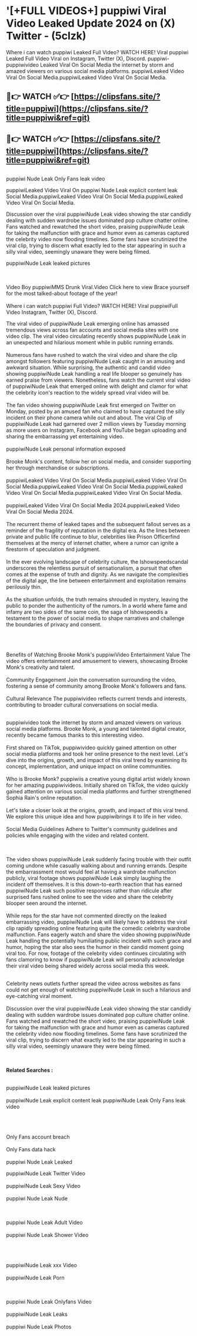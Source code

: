 #  '[+FULL VIDEOS+] puppiwi Viral Video Leaked Update 2024 on (X) Twitter - (5clzk)

Where i can watch puppiwi Leaked Full Video? WATCH HERE! Viral puppiwi Leaked Full Video Viral on Instagram, Twitter (X), Discord.
puppiwi- puppiwivideo Leaked Viral On Social Media the internet by storm and amazed viewers on various social media platforms.
puppiwiLeaked Video Viral On Social Media.puppiwiLeaked Video Viral On Social Media.




## 🔴👉 WATCH ✅👉 [https://clipsfans.site/?title=puppiwi](https://clipsfans.site/?title=puppiwi&ref=git)


## 🔴👉 WATCH ✅👉 [https://clipsfans.site/?title=puppiwi](https://clipsfans.site/?title=puppiwi&ref=git)
##


puppiwi Nude Leak Only Fans leak video 


puppiwiLeaked Video Viral On  puppiwi Nude Leak explicit content leak Social Media.puppiwiLeaked Video Viral On Social Media.puppiwiLeaked Video Viral On Social Media.



Discussion over the viral puppiwiNude Leak video showing the star candidly dealing with sudden wardrobe issues dominated pop culture chatter online. Fans watched and rewatched the short video, praising puppiwiNude Leak for taking the malfunction with grace and humor even as cameras captured the celebrity video now flooding timelines. Some fans have scrutinized the viral clip, trying to discern what exactly led to the star appearing in such a silly viral video, seemingly unaware they were being filmed.


puppiwiNude Leak leaked pictures


  <br>

  <br>
Video Boy puppiwiMMS Drunk Viral.Video Click here to view Brace yourself for the most talked-about footage of the year!
<br><br>
Where i can watch puppiwi Full Video? WATCH HERE! Viral puppiwiFull Video Instagram, Twitter (X), Discord.

The viral video of puppiwiNude Leak emerging online has amassed tremendous views across fan accounts and social media sites with one video clip. The viral video circulating recently shows puppiwiNude Leak in an unexpected and hilarious moment while in public running errands.
<br><br>
Numerous fans have rushed to watch the viral video and share the clip amongst followers featuring puppiwiNude Leak caught in an amusing and awkward situation. While surprising, the authentic and candid video showing puppiwiNude Leak handling a real life blooper so genuinely has earned praise from viewers. Nonetheless, fans watch the current viral video of puppiwiNude Leak that emerged online with delight and clamor for what the celebrity icon's reaction to the widely spread viral video will be.
<br><br>
The fan video showing puppiwiNude Leak first emerged on Twitter on Monday, posted by an amused fan who claimed to have captured the silly incident on their phone camera while out and about. The viral Clip of puppiwiNude Leak had garnered over 2 million views by Tuesday morning as more users on Instagram, Facebook and YouTube began uploading and sharing the embarrassing yet entertaining video.
<br><br>
puppiwiNude Leak personal information exposed
<br><br>
Brooke Monk's content, follow her on social media, and consider supporting her through merchandise or subscriptions.
<br><br>
puppiwiLeaked Video Viral On Social Media.puppiwiLeaked Video Viral On Social Media.puppiwiLeaked Video Viral On Social Media.puppiwiLeaked Video Viral On Social Media.puppiwiLeaked Video Viral On Social Media.
<br><br>
puppiwiLeaked Video Viral On Social Media 2024.puppiwiLeaked Video Viral On Social Media 2024.
<br><br>
The recurrent theme of leaked tapes and the subsequent fallout serves as a reminder of the fragility of reputation in the digital era. As the lines between private and public life continue to blur, celebrities like Prison Officerfind themselves at the mercy of internet chatter, where a rumor can ignite a firestorm of speculation and judgment.
<br><br>
In the ever evolving landscape of celebrity culture, the Ishowspeedscandal underscores the relentless pursuit of sensationalism, a pursuit that often comes at the expense of truth and dignity. As we navigate the complexities of the digital age, the line between entertainment and exploitation remains perilously thin.
<br><br>
As the situation unfolds, the truth remains shrouded in mystery, leaving the public to ponder the authenticity of the rumors. In a world where fame and infamy are two sides of the same coin, the saga of Ishowspeedis a testament to the power of social media to shape narratives and challenge the boundaries of privacy and consent.
<br><br>

<br><br>
Benefits of Watching Brooke Monk's puppiwiVideo Entertainment Value The video offers entertainment and amusement to viewers, showcasing Brooke Monk's creativity and talent.
<br><br>
Community Engagement Join the conversation surrounding the video, fostering a sense of community among Brooke Monk's followers and fans.
<br><br>
Cultural Relevance The puppiwivideo reflects current trends and interests, contributing to broader cultural conversations on social media.
<br><br>


puppiwivideo took the internet by storm and amazed viewers on various social media platforms. Brooke Monk, a young and talented digital creator, recently became famous thanks to this interesting video.
<br><br>
First shared on TikTok, puppiwivideo quickly gained attention on other social media platforms and took her online presence to the next level. Let's dive into the origins, growth, and impact of this viral trend by examining its concept, implementation, and unique impact on online communities.
<br><br>
Who is Brooke Monk? puppiwiis a creative young digital artist widely known for her amazing puppiwivideos. Initially shared on TikTok, the video quickly gained attention on various social media platforms and further strengthened Sophia Rain's online reputation.
<br><br>
Let's take a closer look at the origins, growth, and impact of this viral trend. We explore this unique idea and how puppiwibrings it to life in her video.
<br><br>
Social Media Guidelines Adhere to Twitter's community guidelines and policies while engaging with the video and related content.


<br><br>
The video shows puppiwiNude Leak suddenly facing trouble with their outfit coming undone while casually walking about and running errands. Despite the embarrassment most would feel at having a wardrobe malfunction publicly, viral footage shows puppiwiNude Leak simply laughing the incident off themselves. It is this down-to-earth reaction that has earned puppiwiNude Leak such positive responses rather than ridicule after surprised fans rushed online to see the video and share the celebrity blooper seen around the internet.
<br><br>
While reps for the star have not commented directly on the leaked embarrassing video, puppiwiNude Leak will likely have to address the viral clip rapidly spreading online featuring quite the comedic celebrity wardrobe malfunction. Fans eagerly watch and share the video showing puppiwiNude Leak handling the potentially humiliating public incident with such grace and humor, hoping the star also sees the humor in their candid moment going viral too. For now, footage of the celebrity video continues circulating with fans clamoring to know if puppiwiNude Leak will personally acknowledge their viral video being shared widely across social media this week.
<br><br>

Celebrity news outlets further spread the video across websites as fans could not get enough of watching puppiwiNude Leak in such a hilarious and eye-catching viral moment.
<br><br>
Discussion over the viral puppiwiNude Leak video showing the star candidly dealing with sudden wardrobe issues dominated pop culture chatter online. Fans watched and rewatched the short video, praising puppiwiNude Leak for taking the malfunction with grace and humor even as cameras captured the celebrity video now flooding timelines. Some fans have scrutinized the viral clip, trying to discern what exactly led to the star appearing in such a silly viral video, seemingly unaware they were being filmed.


<br><br>
<strong>Related Searches :</strong>
<br><br>

puppiwiNude Leak leaked pictures
<br><br>
puppiwiNude Leak explicit content leak
puppiwiNude Leak Only Fans leak video
<br><br>

<br><br>
Only Fans account breach
<br><br>
Only Fans data hack
<br><br>
puppiwi Nude Leak Leaked

puppiwiNude Leak Twitter Video
<br><br>
puppiwiNude Leak Sexy Video
<br><br>
puppiwi Nude Leak Nude

<br><br>
puppiwi Nude Leak Adult Video
<br><br>
puppiwi Nude Leak Shower Video
<br><br>

<br><br>
puppiwiNude Leak xxx Video
<br><br>
puppiwiNude Leak Porn

<br><br>
puppiwi Nude Leak Onlyfans Video
<br><br>
puppiwiNude Leak Leaks
<br><br>
puppiwi Nude Leak Photos